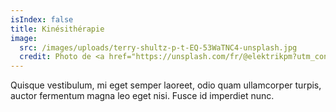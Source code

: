 ```yaml
---
isIndex: false
title: Kinésithérapie
image:
  src: /images/uploads/terry-shultz-p-t-EQ-53WaTNC4-unsplash.jpg
  credit: Photo de <a href="https://unsplash.com/fr/@elektrikpm?utm_content=creditCopyText&utm_medium=referral&utm_source=unsplash">Terry Shultz P.T.</a> sur <a href="https://unsplash.com/fr/photos/personne-tenant-un-bonnet-en-tricot-noir-EQ-53WaTNC4?utm_content=creditCopyText&utm_medium=referral&utm_source=unsplash">Unsplash</a>
---
```


Quisque vestibulum, mi eget semper laoreet, odio quam ullamcorper turpis, auctor fermentum magna leo eget nisi. Fusce id imperdiet nunc.

